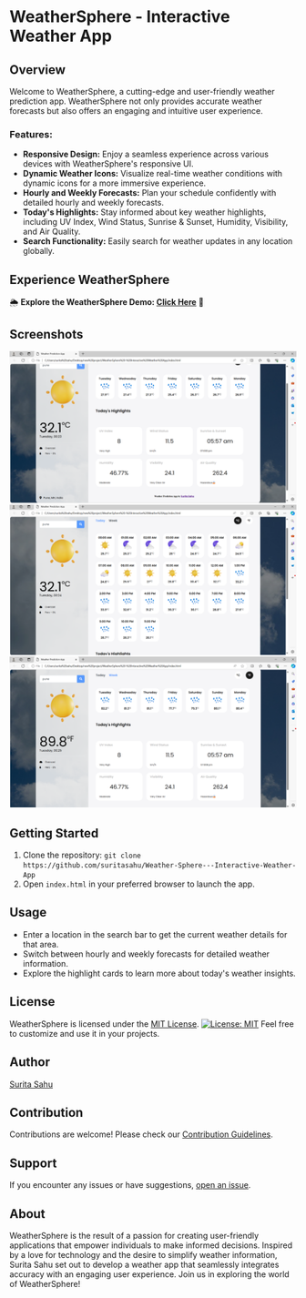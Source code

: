 # WeatherSphere - Interactive Weather App

## Overview

Welcome to WeatherSphere, a cutting-edge and user-friendly weather prediction app. WeatherSphere not only provides accurate weather forecasts but also offers an engaging and intuitive user experience.

### Features:

- **Responsive Design:** Enjoy a seamless experience across various devices with WeatherSphere's responsive UI.
- **Dynamic Weather Icons:** Visualize real-time weather conditions with dynamic icons for a more immersive experience.
- **Hourly and Weekly Forecasts:** Plan your schedule confidently with detailed hourly and weekly forecasts.
- **Today's Highlights:** Stay informed about key weather highlights, including UV Index, Wind Status, Sunrise & Sunset, Humidity, Visibility, and Air Quality.
- **Search Functionality:** Easily search for weather updates in any location globally.

## Experience WeatherSphere

🌦️ **Explore the WeatherSphere Demo: [Click Here](https://suritasahu.github.io/Weather-Sphere---Interactive-Weather-App/)** 🌈

## Screenshots

![WeatherSphere Screenshot 1](images/WeatherSphere1.png)
![WeatherSphere Screenshot 2](images/WeatherSphere2.png)
![WeatherSphere Screenshot 3](images/WeatherSphere3.png)

## Getting Started

1. Clone the repository: `git clone https://github.com/suritasahu/Weather-Sphere---Interactive-Weather-App`
2. Open `index.html` in your preferred browser to launch the app.

## Usage

- Enter a location in the search bar to get the current weather details for that area.
- Switch between hourly and weekly forecasts for detailed weather information.
- Explore the highlight cards to learn more about today's weather insights.

## License

WeatherSphere is licensed under the [MIT License](LICENSE.md). [![License: MIT](https://img.shields.io/badge/License-MIT-yellow.svg)](https://opensource.org/licenses/MIT)
Feel free to customize and use it in your projects.

## Author

[Surita Sahu](https://github.com/suritasahu)

## Contribution

Contributions are welcome! Please check our [Contribution Guidelines](CONTRIBUTING.md).

## Support

If you encounter any issues or have suggestions, [open an issue](https://github.com/suritasahu/Weather-Sphere---Interactive-Weather-App/issues).

## About

WeatherSphere is the result of a passion for creating user-friendly applications that empower individuals to make informed decisions. Inspired by a love for technology and the desire to simplify weather information, Surita Sahu set out to develop a weather app that seamlessly integrates accuracy with an engaging user experience. Join us in exploring the world of WeatherSphere!
